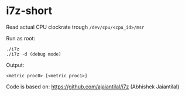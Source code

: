 # i7z-short
Read actual CPU clockrate trough `/dev/cpu/<cpu_id>/msr`

Run as root:

    ./i7z
    ./i7z -d (debug mode)
    
Output:

    <metric proc0> [<metric proc1>]

Code is based on: https://github.com/ajaiantilal/i7z (Abhishek Jaiantilal)
